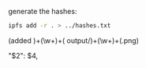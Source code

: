 generate the hashes:

```bash
ipfs add -r . > ../hashes.txt
```

(added )+(\w+)+( output/)+(\w+)+(.png)

"$2": $4,
